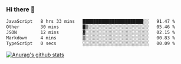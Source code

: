 ### Hi there 👋



<!--
**webB1an/webB1an** is a ✨ _special_ ✨ repository because its `README.md` (this file) appears on your GitHub profile.

Here are some ideas to get you started:

- 🔭 I’m currently working on ...
- 🌱 I’m currently learning ...
- 👯 I’m looking to collaborate on ...
- 🤔 I’m looking for help with ...
- 💬 Ask me about ...
- 📫 How to reach me: ...
- 😄 Pronouns: ...
- ⚡ Fun fact: ...
-->

<!--START_SECTION:waka-->

```txt
JavaScript   8 hrs 33 mins   ███████████████████████░░   91.47 %
Other        30 mins         █▒░░░░░░░░░░░░░░░░░░░░░░░   05.46 %
JSON         12 mins         ▓░░░░░░░░░░░░░░░░░░░░░░░░   02.15 %
Markdown     4 mins          ▒░░░░░░░░░░░░░░░░░░░░░░░░   00.83 %
TypeScript   0 secs          ░░░░░░░░░░░░░░░░░░░░░░░░░   00.09 %
```

<!--END_SECTION:waka-->


[![Anurag's github stats](https://github-readme-stats.vercel.app/api?username=webB1an&show_icons=true&theme=radical)](https://github.com/anuraghazra/github-readme-stats)

